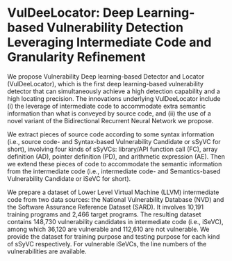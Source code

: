 # VulDeeLocator: Deep Learning-based Vulnerability Detection Leveraging Intermediate Code and Granularity Refinement


We propose Vulnerability Deep learning-based Detector and Locator (VulDeeLocator), which is the first deep learning-based vulnerability detector that can simultaneously achieve a high detection capability and a high locating precision. The innovations underlying VulDeeLocator include (i) the leverage of intermediate code to accommodate extra semantic information than what is conveyed by source code, and (ii) the use of a novel variant of the Bidirectional Recurrent Neural Network we propose.

We extract pieces of source code according to some syntax information (i.e., source code- and Syntax-based Vulnerability Candidate or sSyVC for short), involving four kinds of sSyVCs: library/API function call (FC), array definition (AD), pointer definition (PD), and arithmetic expression (AE). Then we extend these pieces of code to accommodate the semantic information from the intermediate code (i.e., intermediate code- and Semantics-based Vulnerability Candidate or iSeVC for short).

We prepare a dataset of Lower Level Virtual Machine (LLVM) intermediate code from two data sources: the National Vulnerability Database (NVD) and the Software Assurance Reference Dataset (SARD). It involves 10,191 training programs and 2,466 target programs. The resulting dataset contains 148,730 vulnerability candidates in intermediate code (i.e., iSeVC), among which 36,120 are vulnerable and 112,610 are not vulnerable. We provide the dataset for training purpose and testing purpose for each kind of sSyVC respectively. For vulnerable iSeVCs, the line numbers of the vulnerabilities are available. 
